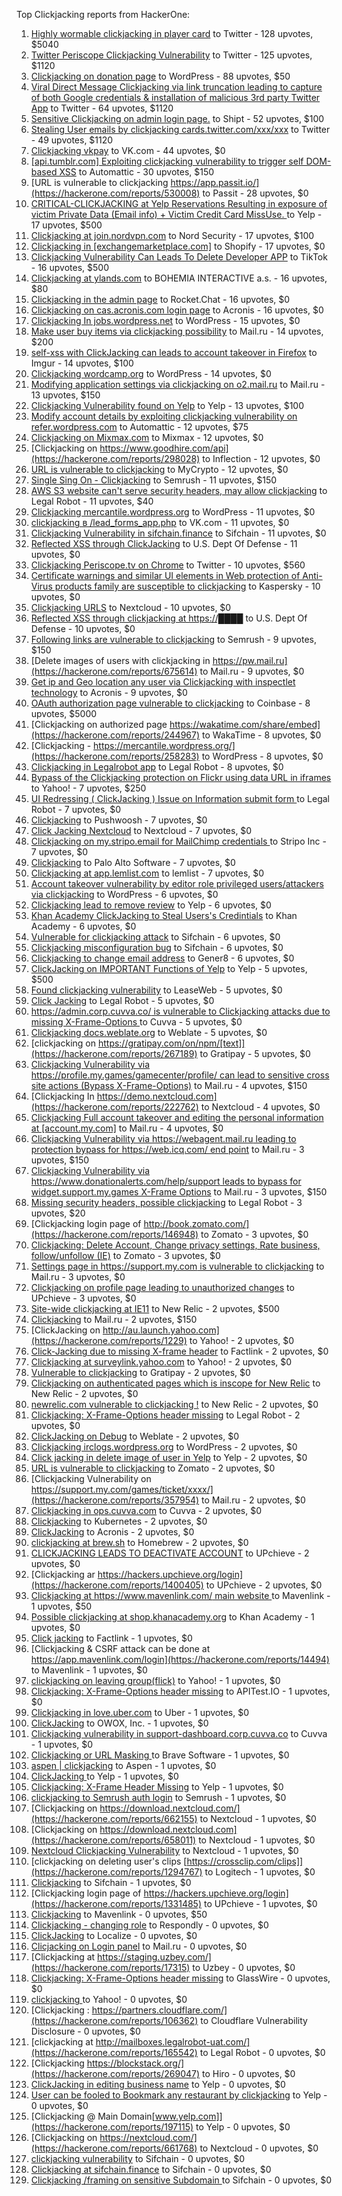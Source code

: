 Top Clickjacking reports from HackerOne:

1. [Highly wormable clickjacking in player card](https://hackerone.com/reports/85624) to Twitter - 128 upvotes, $5040
2. [Twitter Periscope Clickjacking Vulnerability](https://hackerone.com/reports/591432) to Twitter - 125 upvotes, $1120
3. [Clickjacking on donation page](https://hackerone.com/reports/921709) to WordPress - 88 upvotes, $50
4. [Viral Direct Message Clickjacking via link truncation leading to capture of both Google credentials & installation of malicious 3rd party Twitter App](https://hackerone.com/reports/643274) to Twitter - 64 upvotes, $1120
5. [Sensitive Clickjacking on admin login page.](https://hackerone.com/reports/389145) to Shipt - 52 upvotes, $100
6. [Stealing User emails by clickjacking cards.twitter.com/xxx/xxx](https://hackerone.com/reports/154963) to Twitter - 49 upvotes, $1120
7. [Clickjacking vkpay](https://hackerone.com/reports/374817) to VK.com - 44 upvotes, $0
8. [[api.tumblr.com] Exploiting clickjacking vulnerability to trigger self DOM-based XSS](https://hackerone.com/reports/953579) to Automattic - 30 upvotes, $150
9. [URL is vulnerable to clickjacking  https://app.passit.io/](https://hackerone.com/reports/530008) to Passit - 28 upvotes, $0
10. [CRITICAL-CLICKJACKING at Yelp Reservations Resulting in exposure of victim Private Data (Email info) + Victim Credit Card MissUse. ](https://hackerone.com/reports/355859) to Yelp - 17 upvotes, $500
11. [Clickjacking at join.nordvpn.com](https://hackerone.com/reports/765955) to Nord Security - 17 upvotes, $100
12. [Clickjacking in [exchangemarketplace.com]](https://hackerone.com/reports/658217) to Shopify - 17 upvotes, $0
13. [Clickjacking Vulnerability Can Leads To Delete Developer APP](https://hackerone.com/reports/1416612) to TikTok - 16 upvotes, $500
14. [Clickjacking at ylands.com](https://hackerone.com/reports/405342) to BOHEMIA INTERACTIVE a.s. - 16 upvotes, $80
15. [Clickjacking in the admin page](https://hackerone.com/reports/728004) to Rocket.Chat - 16 upvotes, $0
16. [Clickjacking on cas.acronis.com login page](https://hackerone.com/reports/971234) to Acronis - 16 upvotes, $0
17. [Clickjacking In jobs.wordpress.net](https://hackerone.com/reports/223024) to WordPress - 15 upvotes, $0
18. [Make user buy items via clickjacking possibility](https://hackerone.com/reports/471967) to Mail.ru - 14 upvotes, $200
19. [self-xss with ClickJacking can leads to account takeover in Firefox](https://hackerone.com/reports/892289) to Imgur - 14 upvotes, $100
20. [Clickjacking wordcamp.org](https://hackerone.com/reports/230581) to WordPress - 14 upvotes, $0
21. [Modifying application settings via clickjacking on o2.mail.ru](https://hackerone.com/reports/355774) to Mail.ru - 13 upvotes, $150
22. [Clickjacking Vulnerability found on Yelp](https://hackerone.com/reports/214087) to Yelp - 13 upvotes, $100
23. [Modify account details by exploiting clickjacking vulnerability on refer.wordpress.com](https://hackerone.com/reports/765355) to Automattic - 12 upvotes, $75
24. [Clickjacking on Mixmax.com](https://hackerone.com/reports/234713) to Mixmax - 12 upvotes, $0
25. [Clickjacking on https://www.goodhire.com/api](https://hackerone.com/reports/298028) to Inflection - 12 upvotes, $0
26. [URL is vulnerable to clickjacking](https://hackerone.com/reports/712376) to MyCrypto - 12 upvotes, $0
27. [Single Sing On - Clickjacking](https://hackerone.com/reports/299009) to Semrush - 11 upvotes, $150
28. [AWS S3 website can't serve security headers, may allow clickjacking](https://hackerone.com/reports/149572) to Legal Robot - 11 upvotes, $40
29. [Clickjacking mercantile.wordpress.org](https://hackerone.com/reports/264125) to WordPress - 11 upvotes, $0
30. [clickjacking в /lead_forms_app.php](https://hackerone.com/reports/294334) to VK.com - 11 upvotes, $0
31. [Clickjacking Vulnerability in sifchain.finance](https://hackerone.com/reports/1185949) to Sifchain - 11 upvotes, $0
32. [Reflected XSS through ClickJacking](https://hackerone.com/reports/1171403) to U.S. Dept Of Defense - 11 upvotes, $0
33. [Clickjacking Periscope.tv on Chrome](https://hackerone.com/reports/198622) to Twitter - 10 upvotes, $560
34. [Certificate warnings and similar UI elements in Web protection of Anti-Virus products family are susceptible to clickjacking](https://hackerone.com/reports/463695) to Kaspersky - 10 upvotes, $0
35. [Clickjacking URLS](https://hackerone.com/reports/1039805) to Nextcloud - 10 upvotes, $0
36. [Reflected XSS through clickjacking at https://████](https://hackerone.com/reports/1149144) to U.S. Dept Of Defense - 10 upvotes, $0
37. [Following links are vulnerable to clickjacking](https://hackerone.com/reports/289246) to Semrush - 9 upvotes, $150
38. [Delete images of users  with clickjacking in https://pw.mail.ru](https://hackerone.com/reports/675614) to Mail.ru - 9 upvotes, $0
39. [Get ip and Geo location any user via Clickjacking with inspectlet technology](https://hackerone.com/reports/998555) to Acronis - 9 upvotes, $0
40. [OAuth authorization page vulnerable to clickjacking](https://hackerone.com/reports/65825) to Coinbase - 8 upvotes, $5000
41. [Clickjacking on authorized page https://wakatime.com/share/embed](https://hackerone.com/reports/244967) to WakaTime - 8 upvotes, $0
42. [Clickjacking - https://mercantile.wordpress.org/](https://hackerone.com/reports/258283) to WordPress - 8 upvotes, $0
43. [Clickjacking in Legalrobot app](https://hackerone.com/reports/270454) to Legal Robot - 8 upvotes, $0
44. [Bypass of the Clickjacking protection on Flickr using data URL in iframes](https://hackerone.com/reports/7264) to Yahoo! - 7 upvotes, $250
45. [UI Redressing ( ClickJacking ) Issue on Information submit form ](https://hackerone.com/reports/163753) to Legal Robot - 7 upvotes, $0
46. [Clickjacking](https://hackerone.com/reports/200419) to Pushwoosh - 7 upvotes, $0
47. [Click Jacking Nextcloud](https://hackerone.com/reports/347782) to Nextcloud - 7 upvotes, $0
48. [Clickjacking on my.stripo.email for MailChimp credentials ](https://hackerone.com/reports/737625) to Stripo Inc - 7 upvotes, $0
49. [ Clickjacking](https://hackerone.com/reports/688546) to Palo Alto Software - 7 upvotes, $0
50. [Clickjacking at  app.lemlist.com](https://hackerone.com/reports/1574017) to lemlist - 7 upvotes, $0
51. [Account takeover vulnerability by editor role privileged users/attackers via clickjacking](https://hackerone.com/reports/388254) to WordPress - 6 upvotes, $0
52. [Clickjacking lead to remove review](https://hackerone.com/reports/965141) to Yelp - 6 upvotes, $0
53. [Khan Academy ClickJacking to Steal Users's Credintials](https://hackerone.com/reports/639682) to Khan Academy - 6 upvotes, $0
54. [Vulnerable for clickjacking attack](https://hackerone.com/reports/1188639) to Sifchain - 6 upvotes, $0
55. [Clickjacking misconfiguration bug](https://hackerone.com/reports/1176104) to Sifchain - 6 upvotes, $0
56. [Clickjacking to change email address](https://hackerone.com/reports/783191) to Gener8 - 6 upvotes, $0
57. [ClickJacking on IMPORTANT Functions of Yelp](https://hackerone.com/reports/305128) to Yelp - 5 upvotes, $500
58. [Found clickjacking vulnerability](https://hackerone.com/reports/119828) to LeaseWeb - 5 upvotes, $0
59. [Click Jacking](https://hackerone.com/reports/163888) to Legal Robot - 5 upvotes, $0
60. [https://admin.corp.cuvva.co/ is vulnerable to Clickjacking attacks due to missing X-Frame-Options ](https://hackerone.com/reports/231434) to Cuvva - 5 upvotes, $0
61. [Clickjacking docs.weblate.org](https://hackerone.com/reports/223391) to Weblate - 5 upvotes, $0
62. [clickjacking on https://gratipay.com/on/npm/[text]](https://hackerone.com/reports/267189) to Gratipay - 5 upvotes, $0
63. [Clickjacking Vulnerability via https://profile.my.games/gamecenter/profile/ can lead to sensitive cross site actions (Bypass X-Frame-Options)](https://hackerone.com/reports/974090) to Mail.ru - 4 upvotes, $150
64. [Clickjacking In https://demo.nextcloud.com](https://hackerone.com/reports/222762) to Nextcloud - 4 upvotes, $0
65. [Clickjacking Full account takeover and editing the personal information at [account.my.com]](https://hackerone.com/reports/261652) to Mail.ru - 4 upvotes, $0
66. [Clickjacking Vulnerability via https://webagent.mail.ru leading to protection bypass for https://web.icq.com/ end point](https://hackerone.com/reports/918923) to Mail.ru - 3 upvotes, $150
67. [Clickjacking Vulnerability via https://www.donationalerts.com/help/support leads to bypass for widget.support.my.games X-Frame Options](https://hackerone.com/reports/1027192) to Mail.ru - 3 upvotes, $150
68. [Missing security headers, possible clickjacking](https://hackerone.com/reports/64645) to Legal Robot - 3 upvotes, $20
69. [Clickjacking login page of http://book.zomato.com/](https://hackerone.com/reports/146948) to Zomato - 3 upvotes, $0
70. [Clickjacking: Delete Account, Change privacy settings, Rate business, follow/unfollow (IE)](https://hackerone.com/reports/338569) to Zomato - 3 upvotes, $0
71. [Settings page in https://support.my.com is vulnerable to clickjacking](https://hackerone.com/reports/667400) to Mail.ru - 3 upvotes, $0
72. [Clickjacking on profile page leading to unauthorized changes](https://hackerone.com/reports/1198907) to UPchieve - 3 upvotes, $0
73. [Site-wide clickjacking at IE11](https://hackerone.com/reports/614947) to New Relic - 2 upvotes, $500
74. [Clickjacking](https://hackerone.com/reports/8724) to Mail.ru - 2 upvotes, $150
75. [ClickJacking on http://au.launch.yahoo.com](https://hackerone.com/reports/1229) to Yahoo! - 2 upvotes, $0
76. [Click-Jacking due to missing X-frame header](https://hackerone.com/reports/17664) to Factlink - 2 upvotes, $0
77. [Clickjacking at surveylink.yahoo.com](https://hackerone.com/reports/3578) to Yahoo! - 2 upvotes, $0
78. [Vulnerable to clickjacking](https://hackerone.com/reports/123782) to Gratipay - 2 upvotes, $0
79. [Clickjacking on authenticated pages which is inscope for New Relic](https://hackerone.com/reports/128645) to New Relic - 2 upvotes, $0
80. [newrelic.com vulnerable to clickjacking !](https://hackerone.com/reports/123126) to New Relic - 2 upvotes, $0
81. [Clickjacking: X-Frame-Options header missing](https://hackerone.com/reports/163646) to Legal Robot - 2 upvotes, $0
82. [ClickJacking on Debug](https://hackerone.com/reports/225555) to Weblate - 2 upvotes, $0
83. [Clickjacking irclogs.wordpress.org](https://hackerone.com/reports/267075) to WordPress - 2 upvotes, $0
84. [Click jacking in delete image of user in Yelp](https://hackerone.com/reports/201848) to Yelp - 2 upvotes, $0
85. [URL is vulnerable to clickjacking](https://hackerone.com/reports/337219) to Zomato - 2 upvotes, $0
86. [Clickjacking Vulnerability on https://support.my.com/games/ticket/xxxx/](https://hackerone.com/reports/357954) to Mail.ru - 2 upvotes, $0
87. [Clickjacking in ops.cuvva.com](https://hackerone.com/reports/583624) to Cuvva - 2 upvotes, $0
88. [Clickjacking](https://hackerone.com/reports/832593) to Kubernetes - 2 upvotes, $0
89. [ClickJacking](https://hackerone.com/reports/947690) to Acronis - 2 upvotes, $0
90. [clickjacking at  brew.sh](https://hackerone.com/reports/1245972) to Homebrew - 2 upvotes, $0
91. [CLICKJACKING LEADS TO DEACTIVATE ACCOUNT](https://hackerone.com/reports/1301113) to UPchieve - 2 upvotes, $0
92. [Clickjacking ar https://hackers.upchieve.org/login](https://hackerone.com/reports/1400405) to UPchieve - 2 upvotes, $0
93. [Clickjacking at https://www.mavenlink.com/ main website ](https://hackerone.com/reports/14631) to Mavenlink - 1 upvotes, $50
94. [Possible clickjacking at shop.khanacademy.org](https://hackerone.com/reports/6370) to Khan Academy - 1 upvotes, $0
95. [Click jacking](https://hackerone.com/reports/13550) to Factlink - 1 upvotes, $0
96. [Clickjacking & CSRF attack can be done at https://app.mavenlink.com/login](https://hackerone.com/reports/14494) to Mavenlink - 1 upvotes, $0
97. [clickjacking on leaving group(flick)](https://hackerone.com/reports/7745) to Yahoo! - 1 upvotes, $0
98. [Clickjacking: X-Frame-Options header missing](https://hackerone.com/reports/129650) to APITest.IO - 1 upvotes, $0
99. [Clickjacking in love.uber.com](https://hackerone.com/reports/137152) to Uber - 1 upvotes, $0
100. [ClickJacking](https://hackerone.com/reports/183127) to OWOX, Inc. - 1 upvotes, $0
101. [Clickjacking vulnerability in support-dashboard.corp.cuvva.co](https://hackerone.com/reports/231694) to Cuvva - 1 upvotes, $0
102. [Clickjacking or URL Masking ](https://hackerone.com/reports/204198) to Brave Software - 1 upvotes, $0
103. [aspen | clickjacking](https://hackerone.com/reports/272387) to Aspen - 1 upvotes, $0
104. [ClickJacking ](https://hackerone.com/reports/179839) to Yelp - 1 upvotes, $0
105. [Clickjacking: X-Frame Header Missing](https://hackerone.com/reports/168358) to Yelp - 1 upvotes, $0
106. [clickjacking to Semrush auth login](https://hackerone.com/reports/318295) to Semrush - 1 upvotes, $0
107. [Clickjacking on https://download.nextcloud.com/](https://hackerone.com/reports/662155) to Nextcloud - 1 upvotes, $0
108. [Clickjacking on https://download.nextcloud.com](https://hackerone.com/reports/658011) to Nextcloud - 1 upvotes, $0
109. [Nextcloud Clickjacking Vulnerability](https://hackerone.com/reports/710996) to Nextcloud - 1 upvotes, $0
110. [clickjacking on deleting user's clips [https://crossclip.com/clips]](https://hackerone.com/reports/1294767) to Logitech - 1 upvotes, $0
111. [Clickjacking](https://hackerone.com/reports/1206138) to Sifchain - 1 upvotes, $0
112. [Clickjacking login page of https://hackers.upchieve.org/login](https://hackerone.com/reports/1331485) to UPchieve - 1 upvotes, $0
113. [Clickjacking](https://hackerone.com/reports/21110) to Mavenlink - 0 upvotes, $50
114. [Clickjacking - changing role](https://hackerone.com/reports/7924) to Respondly - 0 upvotes, $0
115. [ClickJacking](https://hackerone.com/reports/7862) to Localize - 0 upvotes, $0
116. [Clicjacking on Login panel](https://hackerone.com/reports/8459) to Mail.ru - 0 upvotes, $0
117. [Clickjacking at https://staging.uzbey.com/](https://hackerone.com/reports/17315) to Uzbey - 0 upvotes, $0
118. [Clickjacking: X-Frame-Options header missing](https://hackerone.com/reports/27594) to GlassWire - 0 upvotes, $0
119. [clickjacking ](https://hackerone.com/reports/1207) to Yahoo! - 0 upvotes, $0
120. [Clickjacking : https://partners.cloudflare.com/](https://hackerone.com/reports/106362) to Cloudflare Vulnerability Disclosure - 0 upvotes, $0
121. [clickjacking at http://mailboxes.legalrobot-uat.com/](https://hackerone.com/reports/165542) to Legal Robot - 0 upvotes, $0
122. [Clickjacking https://blockstack.org/](https://hackerone.com/reports/269047) to Hiro - 0 upvotes, $0
123. [ClickJacking in editing business name](https://hackerone.com/reports/227837) to Yelp - 0 upvotes, $0
124. [User can be fooled to Bookmark any restaurant by clickjacking](https://hackerone.com/reports/228295) to Yelp - 0 upvotes, $0
125. [Clickjacking @ Main Domain[www.yelp.com]](https://hackerone.com/reports/197115) to Yelp - 0 upvotes, $0
126. [Clickjacking on https://nextcloud.com/](https://hackerone.com/reports/661768) to Nextcloud - 0 upvotes, $0
127. [clickjacking vulnerability](https://hackerone.com/reports/1199904) to Sifchain - 0 upvotes, $0
128. [	 Clickjacking at sifchain.finance](https://hackerone.com/reports/1212595) to Sifchain - 0 upvotes, $0
129. [Clickjacking /framing on sensitive Subdomain ](https://hackerone.com/reports/1195209) to Sifchain - 0 upvotes, $0
